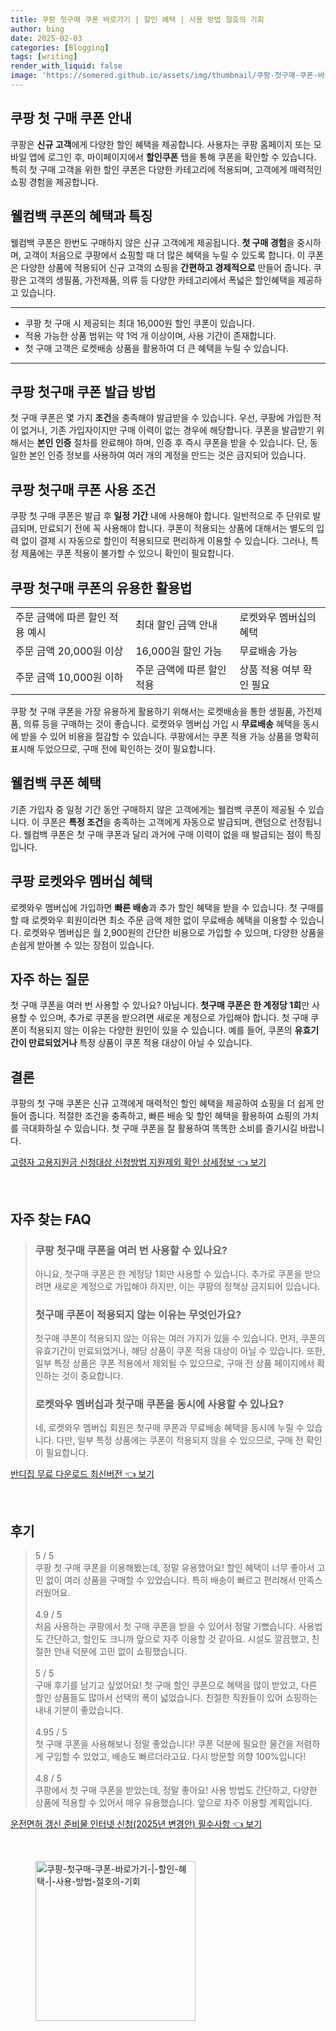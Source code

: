 ```yaml
---
title: 쿠팡 첫구매 쿠폰 바로가기 | 할인 혜택 | 사용 방법 절호의 기회
author: bing
date: 2025-02-03
categories: [Blogging]
tags: [writing]
render_with_liquid: false
image: 'https://somered.github.io/assets/img/thumbnail/쿠팡-첫구매-쿠폰-바로가기-|-할인-혜택-|-사용-방법-절호의-기회.webp'
---
```



<h2 id='쿠팡_첫_구매_쿠폰_안내'>쿠팡 첫 구매 쿠폰 안내</h2>

<p>쿠팡은 <b>신규 고객</b>에게 다양한 할인 혜택을 제공합니다. 사용자는 쿠팡 홈페이지 또는 모바일 앱에 로그인 후, 마이페이지에서 <b>할인쿠폰</b> 탭을 통해 쿠폰을 확인할 수 있습니다. 특히 첫 구매 고객을 위한 할인 쿠폰은 다양한 카테고리에 적용되며, 고객에게 매력적인 쇼핑 경험을 제공합니다.</p>

<h2 id='웰컴백_쿠폰_혜택과_특징'>웰컴백 쿠폰의 혜택과 특징</h2>

<p>웰컴백 쿠폰은 한번도 구매하지 않은 신규 고객에게 제공됩니다. <b>첫 구매 경험</b>을 중시하며, 고객이 처음으로 쿠팡에서 쇼핑할 때 더 많은 혜택을 누릴 수 있도록 합니다. 이 쿠폰은 다양한 상품에 적용되어 신규 고객의 쇼핑을 <b>간편하고 경제적으로</b> 만들어 줍니다. 쿠팡은 고객의 생필품, 가전제품, 의류 등 다양한 카테고리에서 폭넓은 할인혜택을 제공하고 있습니다.</p>

<hr />

<ul>
    <li>쿠팡 첫 구매 시 제공되는 최대 16,000원 할인 쿠폰이 있습니다.</li>
    <li>적용 가능한 상품 범위는 약 1억 개 이상이며, 사용 기간이 존재합니다.</li>
    <li>첫 구매 고객은 로켓배송 상품을 활용하여 더 큰 혜택을 누릴 수 있습니다.</li>
</ul>

<hr />

<h2 id='쿠폰_발급_방법'>쿠팡 첫구매 쿠폰 발급 방법</h2>

<p>첫 구매 쿠폰은 몇 가지 <b>조건</b>을 충족해야 발급받을 수 있습니다. 우선, 쿠팡에 가입한 적이 없거나, 기존 가입자이지만 구매 이력이 없는 경우에 해당합니다. 쿠폰을 발급받기 위해서는 <b>본인 인증</b> 절차를 완료해야 하며, 인증 후 즉시 쿠폰을 받을 수 있습니다. 단, 동일한 본인 인증 정보를 사용하여 여러 개의 계정을 만드는 것은 금지되어 있습니다.</p>

<h2 id='쿠폰_사용_조건'>쿠팡 첫구매 쿠폰 사용 조건</h2>

<p>쿠팡 첫 구매 쿠폰은 발급 후 <b>일정 기간</b> 내에 사용해야 합니다. 일반적으로 주 단위로 발급되며, 만료되기 전에 꼭 사용해야 합니다. 쿠폰이 적용되는 상품에 대해서는 별도의 입력 없이 결제 시 자동으로 할인이 적용되므로 편리하게 이용할 수 있습니다. 그러나, 특정 제품에는 쿠폰 적용이 불가할 수 있으니 확인이 필요합니다.</p>

<h2 id='쿠폰_유용한_활용법'>쿠팡 첫구매 쿠폰의 유용한 활용법</h2>

<table>
    <tr>
        <td>주문 금액에 따른 할인 적용 예시</td>
        <td>최대 할인 금액 안내</td>
        <td>로켓와우 멤버십의 혜택</td>
    </tr>
    <tr>
        <td>주문 금액 20,000원 이상</td>
        <td>16,000원 할인 가능</td>
        <td>무료배송 가능</td>
    </tr>
    <tr>
        <td>주문 금액 10,000원 이하</td>
        <td>주문 금액에 따른 할인 적용</td>
        <td>상품 적용 여부 확인 필요</td>
    </tr>
</table>

<p>쿠팡 첫 구매 쿠폰을 가장 유용하게 활용하기 위해서는 로켓배송을 통한 생필품, 가전제품, 의류 등을 구매하는 것이 좋습니다. 로켓와우 멤버십 가입 시 <b>무료배송</b> 혜택을 동시에 받을 수 있어 비용을 절감할 수 있습니다. 쿠팡에서는 쿠폰 적용 가능 상품을 명확히 표시해 두었으므로, 구매 전에 확인하는 것이 필요합니다.</p>

<h2 id='웰컴백_쿠폰'>웰컴백 쿠폰 혜택</h2>

<p>기존 가입자 중 일정 기간 동안 구매하지 않은 고객에게는 웰컴백 쿠폰이 제공될 수 있습니다. 이 쿠폰은 <b>특정 조건</b>을 충족하는 고객에게 자동으로 발급되며, 랜덤으로 선정됩니다. 웰컴백 쿠폰은 첫 구매 쿠폰과 달리 과거에 구매 이력이 없을 때 발급되는 점이 특징입니다.</p>

<h2 id='로켓와우_멤버십_혜택'>쿠팡 로켓와우 멤버십 혜택</h2>

<p>로켓와우 멤버십에 가입하면 <b>빠른 배송</b>과 추가 할인 혜택을 받을 수 있습니다. 첫 구매를 할 때 로켓와우 회원이라면 최소 주문 금액 제한 없이 무료배송 혜택을 이용할 수 있습니다. 로켓와우 멤버십은 월 2,900원의 간단한 비용으로 가입할 수 있으며, 다양한 상품을 손쉽게 받아볼 수 있는 장점이 있습니다.</p>

<h2 id='자주_하는_질문'>자주 하는 질문</h2>

<p>첫 구매 쿠폰을 여러 번 사용할 수 있나요? 아닙니다. <b>첫구매 쿠폰은 한 계정당 1회</b>만 사용할 수 있으며, 추가로 쿠폰을 받으려면 새로운 계정으로 가입해야 합니다. 첫 구매 쿠폰이 적용되지 않는 이유는 다양한 원인이 있을 수 있습니다. 예를 들어, 쿠폰의 <b>유효기간이 만료되었거나</b> 특정 상품이 쿠폰 적용 대상이 아닐 수 있습니다.</p>

<h2 id='결론'>결론</h2>

<p>쿠팡의 첫 구매 쿠폰은 신규 고객에게 매력적인 할인 혜택을 제공하여 쇼핑을 더 쉽게 만들어 줍니다. 적절한 조건을 충족하고, 빠른 배송 및 할인 혜택을 활용하여 쇼핑의 가치를 극대화하실 수 있습니다. 첫 구매 쿠폰을 잘 활용하여 똑똑한 소비를 즐기시길 바랍니다.</p>


<p><a class="click-button" title="고령자 고용지원금 신청대상 신청방법 지원제외 확인 상세정보" href="https://somered.github.io/posts/%EA%B3%A0%EB%A0%B9%EC%9E%90-%EA%B3%A0%EC%9A%A9%EC%A7%80%EC%9B%90%EA%B8%88-%EC%8B%A0%EC%B2%AD%EB%8C%80%EC%83%81-%EC%8B%A0%EC%B2%AD%EB%B0%A9%EB%B2%95-%EC%A7%80%EC%9B%90%EC%A0%9C%EC%99%B8-%ED%99%95%EC%9D%B8-%EC%83%81%EC%84%B8%EC%A0%95%EB%B3%B4/" rel="dofollow">고령자 고용지원금 신청대상 신청방법 지원제외 확인 상세정보 👈 보기</a></p><br>
<h2 id='자주_찾는_FAQ'>자주 찾는 FAQ</h2>
<div itemscope="" itemtype="https://schema.org/FAQPage">
<blockquote>
<div itemscope="" itemprop="mainEntity" itemtype="https://schema.org/Question">
<h3 itemprop="name">쿠팡 첫구매 쿠폰을 여러 번 사용할 수 있나요?</h3>
<div itemscope="" itemprop="acceptedAnswer" itemtype="https://schema.org/Answer">
<span itemprop="text">
<p>아니요, 첫구매 쿠폰은 한 계정당 1회만 사용할 수 있습니다. 추가로 쿠폰을 받으려면 새로운 계정으로 가입해야 하지만, 이는 쿠팡의 정책상 금지되어 있습니다.</p>
</span>
</div>
</div>
<div itemscope="" itemprop="mainEntity" itemtype="https://schema.org/Question">
<h3 itemprop="name">첫구매 쿠폰이 적용되지 않는 이유는 무엇인가요?</h3>
<div itemscope="" itemprop="acceptedAnswer" itemtype="https://schema.org/Answer">
<span itemprop="text">
<p>첫구매 쿠폰이 적용되지 않는 이유는 여러 가지가 있을 수 있습니다. 먼저, 쿠폰의 유효기간이 만료되었거나, 해당 상품이 쿠폰 적용 대상이 아닐 수 있습니다. 또한, 일부 특정 상품은 쿠폰 적용에서 제외될 수 있으므로, 구매 전 상품 페이지에서 확인하는 것이 중요합니다.</p>
</span>
</div>
</div>
<div itemscope="" itemprop="mainEntity" itemtype="https://schema.org/Question">
<h3 itemprop="name">로켓와우 멤버십과 첫구매 쿠폰을 동시에 사용할 수 있나요?</h3>
<div itemscope="" itemprop="acceptedAnswer" itemtype="https://schema.org/Answer">
<span itemprop="text">
<p>네, 로켓와우 멤버십 회원은 첫구매 쿠폰과 무료배송 혜택을 동시에 누릴 수 있습니다. 다만, 일부 특정 상품에는 쿠폰이 적용되지 않을 수 있으므로, 구매 전 확인이 필요합니다.</p>
</span>
</div>
</div>
</blockquote>
</div>
<p><a class="click-button" title="반디집 무료 다운로드 최신버전" href="https://somered.github.io/posts/%EB%B0%98%EB%94%94%EC%A7%91-%EB%AC%B4%EB%A3%8C-%EB%8B%A4%EC%9A%B4%EB%A1%9C%EB%93%9C-%EC%B5%9C%EC%8B%A0%EB%B2%84%EC%A0%84/" rel="dofollow">반디집 무료 다운로드 최신버전 👈 보기</a></p><br>
<h2 id='후기'>후기</h2>
<div itemscope itemtype="https://schema.org/Product">
  <blockquote>
  <div itemprop="review" itemscope itemtype="https://schema.org/Review">
      <div itemprop="reviewRating" itemscope itemtype="https://schema.org/Rating"> <span itemprop="ratingValue">5</span> / <span itemprop="bestRating">5</span> </div>
      <span itemprop="reviewBody">쿠팡 첫 구매 쿠폰을 이용해봤는데, 정말 유용했어요! 할인 혜택이 너무 좋아서 고민 없이 여러 상품을 구매할 수 있었습니다. 특히 배송이 빠르고 편리해서 만족스러웠어요.</span>
  </div>
  <br>
  <div itemprop="review" itemscope itemtype="https://schema.org/Review">
      <div itemprop="reviewRating" itemscope itemtype="https://schema.org/Rating"> <span itemprop="ratingValue">4.9</span> / <span itemprop="bestRating">5</span> </div>
      <span itemprop="reviewBody">처음 사용하는 쿠팡에서 첫 구매 쿠폰을 받을 수 있어서 정말 기뻤습니다. 사용법도 간단하고, 할인도 크니까 앞으로 자주 이용할 것 같아요. 시설도 깔끔했고, 친절한 안내 덕분에 고민 없이 쇼핑했습니다.</span>
  </div>
  <br>
  <div itemprop="review" itemscope itemtype="https://schema.org/Review">
      <div itemprop="reviewRating" itemscope itemtype="https://schema.org/Rating"> <span itemprop="ratingValue">5</span> / <span itemprop="bestRating">5</span> </div>
      <span itemprop="reviewBody">구매 후기를 남기고 싶었어요! 첫 구매 할인 쿠폰으로 혜택을 많이 받았고, 다른 할인 상품들도 많아서 선택의 폭이 넓었습니다. 친절한 직원들이 있어 쇼핑하는 내내 기분이 좋았습니다.</span>
  </div>
  <br>
  <div itemprop="review" itemscope itemtype="https://schema.org/Review">
      <div itemprop="reviewRating" itemscope itemtype="https://schema.org/Rating"> <span itemprop="ratingValue">4.95</span> / <span itemprop="bestRating">5</span> </div>
      <span itemprop="reviewBody">첫 구매 쿠폰을 사용해보니 정말 좋았습니다! 쿠폰 덕분에 필요한 물건을 저렴하게 구입할 수 있었고, 배송도 빠르더라고요. 다시 방문할 의향 100%입니다!</span>
  </div>
  <br>
  <div itemprop="review" itemscope itemtype="https://schema.org/Review">
      <div itemprop="reviewRating" itemscope itemtype="https://schema.org/Rating"> <span itemprop="ratingValue">4.8</span> / <span itemprop="bestRating">5</span> </div>
      <span itemprop="reviewBody">쿠팡에서 첫 구매 쿠폰을 받았는데, 정말 좋아요! 사용 방법도 간단하고, 다양한 상품에 적용할 수 있어서 매우 유용했습니다. 앞으로 자주 이용할 계획입니다.</span>
  </div>
  </blockquote>
</div>
<p><a class="click-button" title="운전면허 갱신 준비물 인터넷 신청(2025년 변경안) 필수사항" href="https://somered.github.io/posts/%EC%9A%B4%EC%A0%84%EB%A9%B4%ED%97%88-%EA%B0%B1%EC%8B%A0-%EC%A4%80%EB%B9%84%EB%AC%BC-%EC%9D%B8%ED%84%B0%EB%84%B7-%EC%8B%A0%EC%B2%AD(2025%EB%85%84-%EB%B3%80%EA%B2%BD%EC%95%88)-%ED%95%84%EC%88%98%EC%82%AC%ED%95%AD/" rel="dofollow">운전면허 갱신 준비물 인터넷 신청(2025년 변경안) 필수사항 👈 보기</a></p><br>
<figure class="image"><img src="https://somered.github.io/assets/img/thumbnail/쿠팡-첫구매-쿠폰-바로가기-|-할인-혜택-|-사용-방법-절호의-기회.webp" alt="쿠팡-첫구매-쿠폰-바로가기-|-할인-혜택-|-사용-방법-절호의-기회" width="256" height="256"></figure>